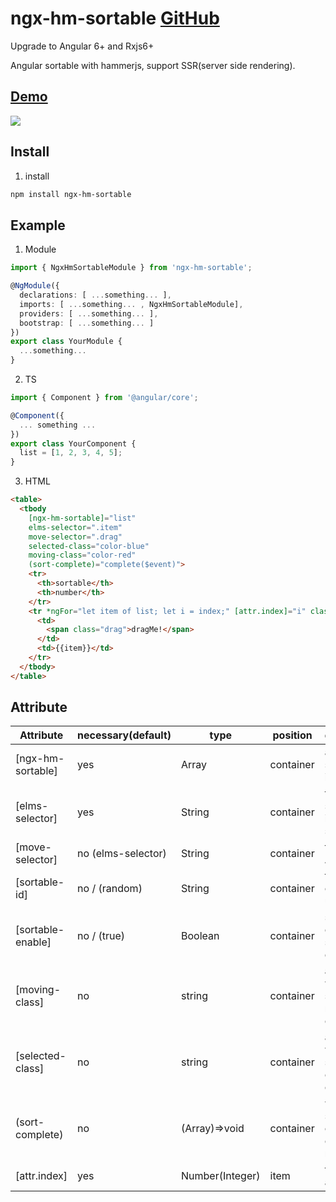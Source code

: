 # ngx-hm-sortable [GitHub](https://github.com/ZouYouShun/ngx-hm-sortable)

Upgrade to Angular 6+ and Rxjs6+

Angular sortable with hammerjs, support SSR(server side rendering).

## [Demo](https://zouyoushun.github.io/ngx-hm-sortable/)
![](https://res.cloudinary.com/dw7ecdxlp/image/upload/sortable_gxplzv.gif)
## Install

1. install

```bash
npm install ngx-hm-sortable
```

## Example

1. Module

```ts
import { NgxHmSortableModule } from 'ngx-hm-sortable';

@NgModule({
  declarations: [ ...something... ],
  imports: [ ...something... , NgxHmSortableModule],
  providers: [ ...something... ],
  bootstrap: [ ...something... ]
})
export class YourModule {
  ...something...
}
```

2. TS

```typescript
import { Component } from '@angular/core';

@Component({
  ... something ...
})
export class YourComponent {
  list = [1, 2, 3, 4, 5];
}
```

3. HTML

```html
<table>
  <tbody
    [ngx-hm-sortable]="list"
    elms-selector=".item"
    move-selector=".drag"
    selected-class="color-blue"
    moving-class="color-red"
    (sort-complete)="complete($event)">
    <tr>
      <th>sortable</th>
      <th>number</th>
    </tr>
    <tr *ngFor="let item of list; let i = index;" [attr.index]="i" class="item">
      <td>
        <span class="drag">dragMe!</span>
      </td>
      <td>{{item}}</td>
    </tr>
  </tbody>
</table>
```

## Attribute

| Attribute | necessary(default) | type | position | description |
| --------- | --------- | ---- | -------- | ----------- |
| [ngx-hm-sortable] | yes | Array | container | add sortable by item array. |
| [elms-selector] | yes | String | container | the sortable items selector |
| [move-selector] | no (elms-selector) | String | container | the move Anchor |
| [sortable-id]  | no / (random) | String | container | the container unique id |
| [sortable-enable] | no / (true) | Boolean | container | sortable enable state, default |
| [moving-class] | no | string | container | add class with selected new element |
| [selected-class] | no | string | container | add class with selected origin element. |
| (sort-complete) | no | (Array)=>void | container | when sortable complete, emit this new array |
| [attr.index] | yes | Number(Integer) | item | the index of array |
